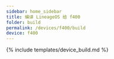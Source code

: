 ```yaml
---
sidebar: home_sidebar
title: 编译 LineageOS 给 f400
folder: build
permalink: /devices/f400/build
device: f400
---
```

{% include templates/device_build.md %}
